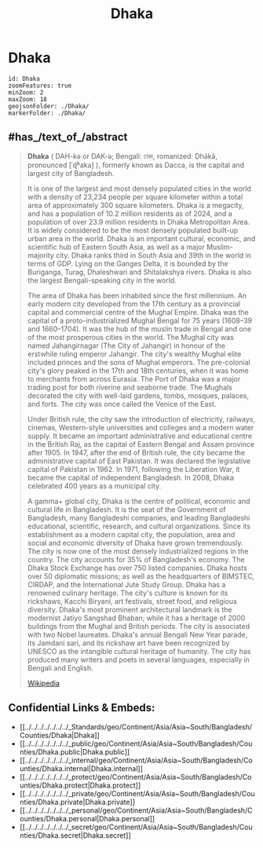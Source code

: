 ﻿---
location:
- 24.1
- 90.4
type: geo-Region
title: Dhaka
license: "CC BY-SA 4.0"
source: "https://datahub.io/core/country-codes"
isDeleted: false
isReadOnly: false
draft: false
confidential: public
tags:
- geo/Country/Region
aliases:
- Dhaka
- Dacca
Languages:
- de
cssclasses:
- geo-Region
publish: true
linkTitle: 
keywords: 
layout: 
publishDate: 
expiryDate: 
has_id_wikidata: Q1354
HASC: BD.DA
UN_LOCODE: BDDAC
GitHub_topic: dhaka
Commons_category: Dhaka
subreddit: Dhaka
hashtag:
- Dhaka
- ঢাকা
Commons_gallery: ঢাকা
demonym:
- Dhakaiya
- Dakano
- Daccanais
- Daccanaise
instance_of:
- '[[/_Standards/WikiData/WD~megacity,174844]]'
- '[[/_Standards/WikiData/WD~metropolis,200250]]'
- "[[/_Standards/WikiData/WD~financial center,1066984]]"
- "[[/_Standards/WikiData/WD~largest city,51929311]]"
- '[[/_Standards/WikiData/WD~city,515]]'
different_from:
- '[[/_Standards/WikiData/WD~Dakka,237060]]'
- '[[/_Standards/WikiData/WD~Dakar,3718]]'
located_in_the_administrative_territorial_entity:
- "[[/_Standards/WikiData/WD~Dhaka Division,330158]]"
capital_of:
- "[[/_Standards/WikiData/WD~Dhaka Division,330158]]"
- "[[/_Standards/WikiData/WD~East Pakistan,842931]]"
- "[[/_Standards/WikiData/WD~Dhaka District,1850485]]"
- "[[/_Standards/WikiData/WD~East Bengal,2347909]]"
- '[[/_Standards/WikiData/WD~Bangladesh,902]]'
described_by_source:
- "[[/_Standards/WikiData/WD~Brockhaus and Efron Encyclopedic Dictionary,602358]]"
- "[[/_Standards/WikiData/WD~Encyclopædia Britannica 11th edition,867541]]"
- "[[/_Standards/WikiData/WD~The Nuttall Encyclopædia,3181656]]"
- "[[/_Standards/WikiData/WD~The New Student's Reference Work,16082057]]"
topic_s_main_Wikimedia_portal: '[[/_Standards/WikiData/WD~Portal_Dhaka,14601004]]'
economy_of_topic: "[[/_Standards/WikiData/WD~economy of Dhaka,18391889]]"
head_of_government: "[[/_Standards/WikiData/WD~Atiqul Islam,61917170]]"
coordinate_location: "Point(90.394444444 23.728888888)"
official_website:
- "https://dncc.gov.bd/"
- "https://dscc.gov.bd/"
country: '[[/_Standards/WikiData/WD~Bangladesh,902]]'
twinned_administrative_body:
- '[[/_Standards/WikiData/WD~Kolkata,1348]]'
- '[[/_Standards/WikiData/WD~Guangzhou,16572]]'
located_in_time_zone:
- '[[/_Standards/WikiData/WD~UTC+06_00,6906]]'
official_language: '[[/_Standards/WikiData/WD~Bangla,9610]]'
office_held_by_head_of_government: '[[/_Standards/WikiData/WD~mayor,30185]]'
elevation_above_sea_level: 4
population: 16800000
area: 368
postal_code:
- 1100
- 1000
- 1200–1299
- 1300–1399
local_dialing_code: 02
native_label:
- ঢাকা
- ڈھاکہ
WOEID: 1915035
location_map: "http://commons.wikimedia.org/wiki/Special:FilePath/Dhaka-city1.svg"
page_banner: "http://commons.wikimedia.org/wiki/Special:FilePath/Dhaka%20banner.jpg"
detail_map:
- "http://commons.wikimedia.org/wiki/Special:FilePath/Dhaka%20locator%20map.png"
locator_map_image: "http://commons.wikimedia.org/wiki/Special:FilePath/Dhaka%20locator%20map.svg"
image: "http://commons.wikimedia.org/wiki/Special:FilePath/Dhaka%20skyline1.jpg"
aerial_view: "http://commons.wikimedia.org/wiki/Special:FilePath/Dhaka%20skyline1.jpg"
pronunciation_audio:
- "http://commons.wikimedia.org/wiki/Special:FilePath/LL-Q7913%20%28ron%29-KlaudiuMihaila-Dacca.wav"
- "http://commons.wikimedia.org/wiki/Special:FilePath/LL-Q9610%20%28ben%29-Titodutta-%E0%A6%A2%E0%A6%BE%E0%A6%95%E0%A6%BE.wav"
U_S_National_Archives_Identifier: 10044346
---

# Dhaka

```leaflet
id: Dhaka
zoomFeatures: true 
minZoom: 2 
maxZoom: 18
geojsonFolder: ./Dhaka/
markerFolder: ./Dhaka/
```

## #has_/text_of_/abstract

> **Dhaka** ( DAH-kə or  DAK-ə; Bengali: ঢাকা, romanized: Ḍhākā, pronounced [ˈɖʱaka] ), 
> formerly known as Dacca, is the capital and largest city of Bangladesh. 
> 
> It is one of the largest and most densely populated cities in the world with a density of 23,234 people per square kilometer within a total area of approximately 300 square kilometers. Dhaka is a megacity, and has a population of 10.2 million residents as of 2024, and a population of over 23.9 million residents in Dhaka Metropolitan Area. It is widely considered to be the most densely populated built-up urban area in the world. Dhaka is an important cultural, economic, and scientific hub of Eastern South Asia, as well as a major Muslim-majority city. Dhaka ranks third in South Asia and 39th in the world in terms of GDP. Lying on the Ganges Delta, it is bounded by the Buriganga, Turag, Dhaleshwari and Shitalakshya rivers. Dhaka is also the largest Bengali-speaking city in the world.
>
> The area of Dhaka has been inhabited since the first millennium. An early modern city developed from the 17th century as a provincial capital and commercial centre of the Mughal Empire. Dhaka was the capital of a proto-industrialized Mughal Bengal for 75 years (1608–39 and 1660–1704). It was the hub of the muslin trade in Bengal and one of the most prosperous cities in the world. The Mughal city was named Jahangirnagar (The City of Jahangir) in honour of the erstwhile ruling emperor Jahangir. The city's wealthy Mughal elite included princes and the sons of Mughal emperors. The pre-colonial city's glory peaked in the 17th and 18th centuries, when it was home to merchants from across Eurasia. The Port of Dhaka was a major trading post for both riverine and seaborne trade. The Mughals decorated the city with well-laid gardens, tombs, mosques, palaces, and forts. The city was once called the Venice of the East.
>
> Under British rule, the city saw the introduction of electricity, railways, cinemas, Western-style universities and colleges and a modern water supply. It became an important administrative and educational centre in the British Raj, as the capital of Eastern Bengal and Assam province after 1905. In 1947, after the end of British rule, the city became the administrative capital of East Pakistan. It was declared the legislative capital of Pakistan in 1962. In 1971, following the Liberation War, it became the capital of independent Bangladesh. In 2008, Dhaka celebrated 400 years as a municipal city.
>
> A gamma+ global city, Dhaka is the centre of political, economic and cultural life in Bangladesh. It is the seat of the Government of Bangladesh, many Bangladeshi companies, and leading Bangladeshi educational, scientific, research, and cultural organizations. Since its establishment as a modern capital city, the population, area and social and economic diversity of Dhaka have grown tremendously. The city is now one of the most densely industrialized regions in the country. The city accounts for 35% of Bangladesh's economy. The Dhaka Stock Exchange has over 750 listed companies. Dhaka hosts over 50 diplomatic missions; as well as the headquarters of BIMSTEC, CIRDAP, and the International Jute Study Group. Dhaka has a renowned culinary heritage. The city's culture is known for its rickshaws, Kacchi Biryani, art festivals, street food, and religious diversity. Dhaka's most prominent architectural landmark is the modernist Jatiyo Sangshad Bhaban; while it has a heritage of 2000 buildings from the Mughal and British periods. The city is associated with two Nobel laureates. Dhaka's annual Bengali New Year parade, its Jamdani sari, and its rickshaw art have been recognized by UNESCO as the intangible cultural heritage of humanity. The city has produced many writers and poets in several languages, especially in Bengali and English.
>
> [Wikipedia](https://en.wikipedia.org/wiki/Dhaka)
## Confidential Links & Embeds: 
- [[../../../../../../../_Standards/geo/Continent/Asia/Asia~South/Bangladesh/Counties/Dhaka|Dhaka]] 
- [[../../../../../../../_public/geo/Continent/Asia/Asia~South/Bangladesh/Counties/Dhaka.public|Dhaka.public]] 
- [[../../../../../../../_internal/geo/Continent/Asia/Asia~South/Bangladesh/Counties/Dhaka.internal|Dhaka.internal]] 
- [[../../../../../../../_protect/geo/Continent/Asia/Asia~South/Bangladesh/Counties/Dhaka.protect|Dhaka.protect]] 
- [[../../../../../../../_private/geo/Continent/Asia/Asia~South/Bangladesh/Counties/Dhaka.private|Dhaka.private]] 
- [[../../../../../../../_personal/geo/Continent/Asia/Asia~South/Bangladesh/Counties/Dhaka.personal|Dhaka.personal]] 
- [[../../../../../../../_secret/geo/Continent/Asia/Asia~South/Bangladesh/Counties/Dhaka.secret|Dhaka.secret]] 

